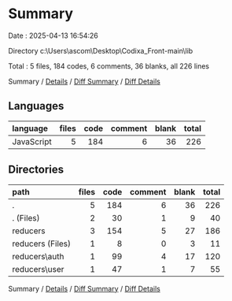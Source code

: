 # Summary

Date : 2025-04-13 16:54:26

Directory c:\\Users\\ascom\\Desktop\\Codixa_Front-main\\lib

Total : 5 files,  184 codes, 6 comments, 36 blanks, all 226 lines

Summary / [Details](details.md) / [Diff Summary](diff.md) / [Diff Details](diff-details.md)

## Languages
| language | files | code | comment | blank | total |
| :--- | ---: | ---: | ---: | ---: | ---: |
| JavaScript | 5 | 184 | 6 | 36 | 226 |

## Directories
| path | files | code | comment | blank | total |
| :--- | ---: | ---: | ---: | ---: | ---: |
| . | 5 | 184 | 6 | 36 | 226 |
| . (Files) | 2 | 30 | 1 | 9 | 40 |
| reducers | 3 | 154 | 5 | 27 | 186 |
| reducers (Files) | 1 | 8 | 0 | 3 | 11 |
| reducers\\auth | 1 | 99 | 4 | 17 | 120 |
| reducers\\user | 1 | 47 | 1 | 7 | 55 |

Summary / [Details](details.md) / [Diff Summary](diff.md) / [Diff Details](diff-details.md)